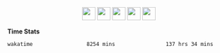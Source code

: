 <div align="center"><img src="https://assets.leetcode.com/static_assets/marketing/2024-50-lg.png" width="30" height="30"> <img src="https://assets.leetcode.com/static_assets/marketing/lg50.png" width="30" height="30"> <img src="https://leetcode.com/static/images/badges/dcc-2024-1.png" width="30" height="30"> <img src="https://leetcode.com/static/images/badges/dcc-2023-12.png" width="30" height="30"> <img src="https://leetcode.com/static/images/badges/dcc-2023-11.png" width="30" height="30"> </div>

**Time Stats**
```text
wakatime                 8254 mins                137 hrs 34 mins          
```

